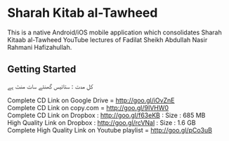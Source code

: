 # Sharah Kitab al-Tawheed

This is a native Android/iOS mobile application which consolidates Sharah Kitaab al-Tawheed YouTube lectures of Fadilat Sheikh Abdullah Nasir Rahmani Hafizahullah.

## Getting Started

کل مدت : ستائیس گھنٹے سات منٹ ہے

Complete CD Link on Google Drive = http://goo.gl/iOvZnE​  
Complete CD Link on copy.com = http://goo.gl/9IVHW0​  
Complete CD Link on Dropbox : http://goo.gl/f63eKB​ : Size : 685 MB  
High Quality Link on Dropbox : http://goo.gl/rcVNal​ : Size : 1.6 GB  
Complete High Quality Link on Youtube playlist = http://goo.gl/pCo3uB  
